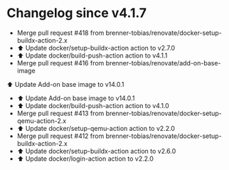 # Changelog since v4.1.7
- Merge pull request #418 from brenner-tobias/renovate/docker-setup-buildx-action-2.x 
- ⬆️ Update docker/setup-buildx-action action to v2.7.0 
- ⬆️ Update docker/build-push-action action to v4.1.1 
- Merge pull request #416 from brenner-tobias/renovate/add-on-base-image

⬆️ Update Add-on base image to v14.0.1 
- ⬆️ Update Add-on base image to v14.0.1 
- ⬆️ Update docker/build-push-action action to v4.1.0 
- Merge pull request #413 from brenner-tobias/renovate/docker-setup-qemu-action-2.x 
- ⬆️ Update docker/setup-qemu-action action to v2.2.0 
- Merge pull request #412 from brenner-tobias/renovate/docker-setup-buildx-action-2.x 
- ⬆️ Update docker/setup-buildx-action action to v2.6.0 
- ⬆️ Update docker/login-action action to v2.2.0 

